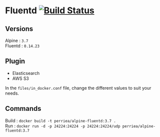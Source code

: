 # Fluentd [![Build Status](https://drone.aurelienperrier.com/api/badges/Docker-example/alpine-fluentd/status.svg?branch=master)](https://drone.aurelienperrier.com/Docker-example/alpine-fluentd)

## Versions

Alpine : `3.7`   
Fluentd : `0.14.23`

## Plugin

* Elasticsearch
* AWS S3

In the `files/in_docker.conf` file, change the different values to suit your needs.

## Commands

Build : `docker build -t perriea/alpine-fluentd:3.7 .`   
Run : `docker run -d -p 24224:24224 -p 24224:24224/udp perriea/alpine-fluentd:3.7`
